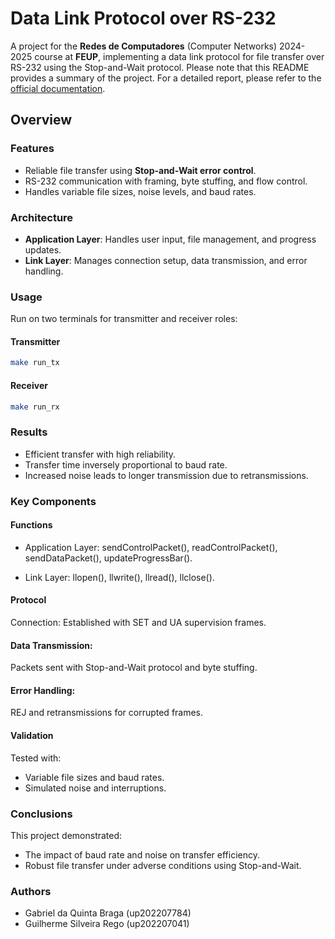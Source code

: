 # Data Link Protocol over RS-232

A project for the **Redes de Computadores** (Computer Networks) 2024-2025 course at **FEUP**, implementing a data link protocol for file transfer over RS-232 using the Stop-and-Wait protocol. Please note that this README provides a summary of the project. For a detailed report, please refer to the [official documentation](https://github.com/GuilhermeRego/RCOM-Lab1/blob/main/RCOM_REPORT_LAB1_T9_up202207041_up202207784.pdf).

## Overview
### Features
- Reliable file transfer using **Stop-and-Wait error control**.
- RS-232 communication with framing, byte stuffing, and flow control.
- Handles variable file sizes, noise levels, and baud rates.

### Architecture
- **Application Layer**: Handles user input, file management, and progress updates.
- **Link Layer**: Manages connection setup, data transmission, and error handling.

### Usage
Run on two terminals for transmitter and receiver roles:

#### Transmitter
```bash
make run_tx
```

#### Receiver
```bash
make run_rx
```

### Results
- Efficient transfer with high reliability.
- Transfer time inversely proportional to baud rate.
- Increased noise leads to longer transmission due to retransmissions.

### Key Components
#### Functions
- Application Layer:
sendControlPacket(), readControlPacket(), sendDataPacket(), updateProgressBar().

- Link Layer:
llopen(), llwrite(), llread(), llclose().

#### Protocol
Connection: Established with SET and UA supervision frames.

#### Data Transmission:
Packets sent with Stop-and-Wait protocol and byte stuffing.

#### Error Handling:
REJ and retransmissions for corrupted frames.

#### Validation
Tested with:

- Variable file sizes and baud rates.
- Simulated noise and interruptions.

### Conclusions
This project demonstrated:

- The impact of baud rate and noise on transfer efficiency.
- Robust file transfer under adverse conditions using Stop-and-Wait.

### Authors
- Gabriel da Quinta Braga (up202207784)
- Guilherme Silveira Rego (up202207041)

